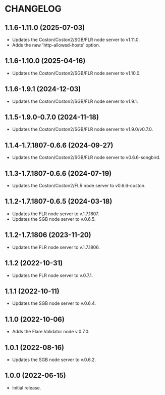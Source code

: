 # CHANGELOG

## 1.1.6-1.11.0 (2025-07-03)

- Updates the Coston/Coston2/SGB/FLR node server to v1.11.0.
- Adds the new 'http-allowed-hosts' option.

## 1.1.6-1.10.0 (2025-04-16)

- Updates the Coston/Coston2/SGB/FLR node server to v1.10.0.

## 1.1.6-1.9.1 (2024-12-03)

- Updates the Coston/Coston2/SGB/FLR node server to v1.9.1.

## 1.1.5-1.9.0-0.7.0 (2024-11-18)

- Updates the Coston/Coston2/SGB/FLR node server to v1.9.0/v0.7.0.

## 1.1.4-1.7.1807-0.6.6 (2024-09-27)

- Updates the Coston/Coston2/SGB/FLR node server to v0.6.6-songbird.

## 1.1.3-1.7.1807-0.6.6 (2024-07-19)

- Updates the Coston/Coston2/FLR node server to v0.6.6-coston.

## 1.1.2-1.7.1807-0.6.5 (2024-03-18)

- Updates the FLR node server to v.1.7.1807.
- Updates the SGB node server to v.0.6.5.

## 1.1.2-1.7.1806 (2023-11-20)

- Updates the FLR node server to v.1.7.1806.

## 1.1.2 (2022-10-31)

- Updates the FLR node server to v.0.7.1.

## 1.1.1 (2022-10-11)

- Updates the SGB node server to v.0.6.4.

## 1.1.0 (2022-10-06)

- Adds the Flare Validator node v.0.7.0.

## 1.0.1 (2022-08-16)

- Updates the SGB node server to v.0.6.2.

## 1.0.0 (2022-06-15)

- Initial release.
